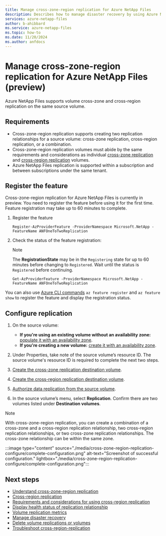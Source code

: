 ```yaml
---
title: Manage cross-zone-region replication for Azure NetApp Files
description: Describes how to manage disaster recovery by using Azure NetApp Files cross-zone-region replication.
services: azure-netapp-files
author: b-ahibbard
ms.service: azure-netapp-files
ms.topic: how-to
ms.date: 11/20/2024
ms.author: anfdocs 
---
```

# Manage cross-zone-region replication for Azure NetApp Files (preview)

Azure NetApp Files supports volume cross-zone and cross-region replication on the same source volume. 

## Requirements 

- Cross-zone-region replication supports creating two replication relationships for a source volume: cross-zone replication, cross-region replication, or a combination.  
- Cross-zone-region replication volumes must abide by the same requirements and considerations as individual [cross-zone replication](cross-zone-replication-requirements-considerations.md) and [cross-region replication](cross-region-replication-requirements-considerations.md) volumes.  
- Azure NetApp Files replication is supported within a subscription and between subscriptions under the same tenant.

## Register the feature

Cross-zone-region replication for Azure NetApp Files is currently in preview. You need to register the feature before using it for the first time. Feature registration may take up to 60 minutes to complete.

1. Register the feature

    ```azurepowershell-interactive
    Register-AzProviderFeature -ProviderNamespace Microsoft.NetApp -FeatureName ANFOneToTwoReplication
    ```

2. Check the status of the feature registration: 

    > [!NOTE]
    > The **RegistrationState** may be in the `Registering` state for up to 60 minutes before changing to `Registered`. Wait until the status is `Registered` before continuing.

    ```azurepowershell-interactive
    Get-AzProviderFeature -ProviderNamespace Microsoft.NetApp -FeatureName ANFOneToTwoReplication
    ```
You can also use [Azure CLI commands](/cli/azure/feature) `az feature register` and `az feature show` to register the feature and display the registration status. 

## Configure replication

1. On the source volume: 
    - **If you're using an existing volume without an availability zone:** [populate it with an availability zone](manage-availability-zone-volume-placement.md#populate-an-existing-volume-with-availability-zone-information).
    - **If you're creating a new volume:** [create it with an availability zone](manage-availability-zone-volume-placement.md#create-a-volume-with-an-availability-zone). 

1. Under Properties, take note of the source volume’s resource ID. The source volume's resource ID is required to complete the next two steps. 
1. [Create the cross-zone replication destination volume](create-cross-zone-replication.md#create-the-data-replication-volume-in-another-availability-zone-of-the-same-region). 
1. [Create the cross-region replication destination volume](cross-region-replication-create-peering.md#create-the-data-replication-volume-the-destination-volume).   
1. [Authorize data replication from the source volume](cross-region-replication-create-peering.md#authorize-replication-from-the-source-volume).  
1. In the source volume’s menu, select **Replication**. Confirm there are two volumes listed under **Destination volumes**. 

>[!NOTE]
>With cross-zone-region replication, you can create a combination of a cross-zone and a cross-region replication relationship, two cross-region replication relationships, or two cross-zone replication relationships. The cross-zone relationship can be within the same zone.


<!-- replace image -->
:::image type="content" source="./media/cross-zone-region-replication-configure/complete-configuration.png" alt-text="Screenshot of successful configuration." lightbox="./media/cross-zone-region-replication-configure/complete-configuration.png":::


## Next steps 

* [Understand cross-zone-region replication](cross-zone-region-replication.md)
* [Cross-region replication](cross-region-replication-introduction.md)
* [Requirements and considerations for using cross-region replication](cross-region-replication-requirements-considerations.md)
* [Display health status of replication relationship](cross-region-replication-display-health-status.md)
* [Volume replication metrics](azure-netapp-files-metrics.md#replication)
* [Manage disaster recovery](cross-region-replication-manage-disaster-recovery.md)
* [Delete volume replications or volumes](cross-region-replication-delete.md)
* [Troubleshoot cross-region-replication](troubleshoot-cross-region-replication.md)